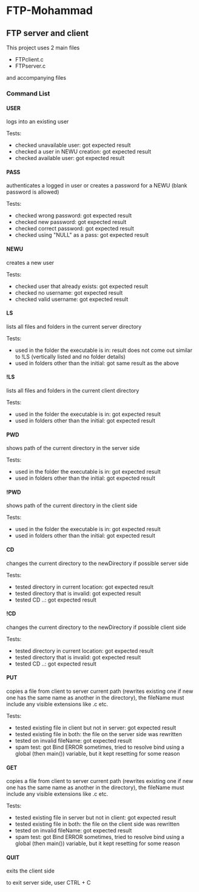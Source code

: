 # FTP-Mohammad
## FTP server and client

This project uses 2 main files 

- FTPclient.c
- FTPserver.c

and accompanying files

### Command List

#### USER <username>
logs into an existing user
  
Tests:
- checked unavailable user: got expected result
- checked a user in NEWU creation: got expected result
- checked available user: got expected result

#### PASS <password>
authenticates a logged in user or creates a password for a NEWU (blank password is allowed)
  
Tests:
- checked wrong password: got expected result
- checked new password: got expected result
- checked correct password: got expected result
- checked using "NULL" as a pass: got expected result

#### NEWU <username>
creates a new user
  
Tests:
- checked user that already exists: got expected result
- checked no username: got expected result
- checked valid username: got expected result

#### LS
lists all files and folders in the current server directory

Tests:
- used in the folder the executable is in: result does not come out similar to !LS (vertically listed and no folder details)
- used in folders other than the initial: got same result as the above

#### !LS
lists all files and folders in the current client directory

Tests:
- used in the folder the executable is in: got expected result
- used in folders other than the initial: got expected result

#### PWD
shows path of the current directory in the server side

Tests:
- used in the folder the executable is in: got expected result
- used in folders other than the initial: got expected result

#### !PWD
shows path of the current directory in the client side

Tests:
- used in the folder the executable is in: got expected result
- used in folders other than the initial: got expected result

#### CD <newDirectory>
changes the current directory to the newDirectory if possible server side

Tests:
- tested directory in current location: got expected result
- tested directory that is invalid: got expected result
- tested CD ..: got expected result

#### !CD <newDirectory>
changes the current directory to the newDirectory if possible client side

Tests:
- tested directory in current location: got expected result
- tested directory that is invalid: got expected result
- tested CD ..: got expected result

#### PUT <fileName>
copies a file from client to server current path (rewrites existing one if new one has the same name as another in the directory), the fileName must include any visible extensions like .c etc.
  
Tests:
- tested existing file in client but not in server: got expected result
- tested existing file in both: the file on the server side was rewritten
- tested on invalid fileName: got expected result
- spam test: got Bind ERROR sometimes, tried to resolve bind using a global (then main()) variable, but it kept resetting for some reason

#### GET <fileName>
copies a file from client to server current path (rewrites existing one if new one has the same name as another in the directory), the fileName must include any visible extensions like .c etc.
  
Tests:
- tested existing file in server but not in client: got expected result
- tested existing file in both: the file on the client side was rewritten
- tested on invalid fileName: got expected result
- spam test: got Bind ERROR sometimes, tried to resolve bind using a global (then main()) variable, but it kept resetting for some reason

#### QUIT
exits the client side

to exit server side, user CTRL + C
